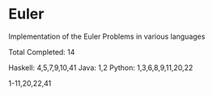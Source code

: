Euler
=====

Implementation of the Euler Problems in various languages

Total Completed: 14

  Haskell: 4,5,7,9,10,41
  Java:    1,2
  Python:  1,3,6,8,9,11,20,22

1-11,20,22,41
